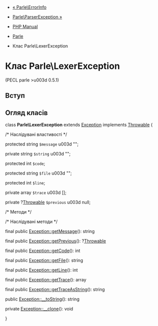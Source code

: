 - [« Parle\ErrorInfo](class.parle-errorinfo.md)
- [Parle\ParserException »](class.parle-parserexception.md)

- [PHP Manual](index.md)
- [Parle](book.parle.md)
- Клас Parle\LexerException

# Клас Parle\LexerException

(PECL parle \>u003d 0.5.1)

## Вступ

## Огляд класів

class **Parle\LexerException** extends [Exception](class.exception.md)
implements [Throwable](class.throwable.md) {

/\* Наслідувані властивості \*/

protected string `$message` u003d "";

private string `$string` u003d "";

protected int `$code`;

protected string `$file` u003d "";

protected int `$line`;

private array `$trace` u003d \[\];

private ?[Throwable](class.throwable.md) `$previous` u003d null;

/\* Методи \*/

/\* Наслідувані методи \*/

final public [Exception::getMessage](exception.getmessage.md)():
string

final public [Exception::getPrevious](exception.getprevious.md)():
?[Throwable](class.throwable.md)

final public [Exception::getCode](exception.getcode.md)(): int

final public [Exception::getFile](exception.getfile.md)(): string

final public [Exception::getLine](exception.getline.md)(): int

final public [Exception::getTrace](exception.gettrace.md)(): array

final public
[Exception::getTraceAsString](exception.gettraceasstring.md)(): string

public [Exception::\_\_toString](exception.tostring.md)(): string

private [Exception::\_\_clone](exception.clone.md)(): void

}
